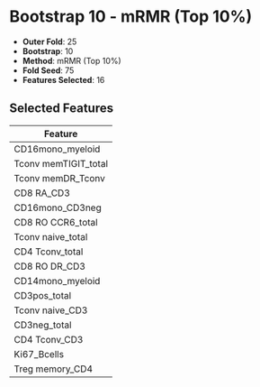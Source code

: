 # Bootstrap 10 - mRMR (Top 10%)

- **Outer Fold**: 25
- **Bootstrap**: 10
- **Method**: mRMR (Top 10%)
- **Fold Seed**: 75
- **Features Selected**: 16

## Selected Features

| Feature |
|---------|
| CD16mono_myeloid |
| Tconv memTIGIT_total |
| Tconv memDR_Tconv |
| CD8 RA_CD3 |
| CD16mono_CD3neg |
| CD8 RO CCR6_total |
| Tconv naive_total |
| CD4 Tconv_total |
| CD8 RO DR_CD3 |
| CD14mono_myeloid |
| CD3pos_total |
| Tconv naive_CD3 |
| CD3neg_total |
| CD4 Tconv_CD3 |
| Ki67_Bcells |
| Treg memory_CD4 |
